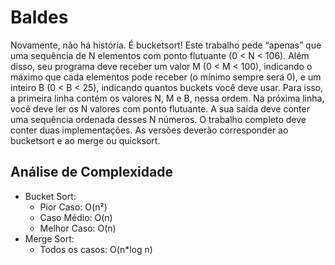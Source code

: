 # Baldes

Novamente, não há história. É bucketsort! Este trabalho pede “apenas” que uma sequência de N elementos com ponto flutuante (0 < N < 106). Além disso, seu
programa deve receber um valor M (0 < M < 100), indicando o máximo que cada elementos pode receber (o mínimo sempre será 0), e um inteiro B (0 < B < 25),
indicando quantos buckets você deve usar. Para isso, a primeira linha contém os valores N, M e B, nessa ordem. Na próxima linha, você deve ler os N valores com
ponto flutuante. A sua saída deve conter uma sequência ordenada desses N números. O trabalho completo deve conter duas implementações. As versões deverão corresponder 
ao bucketsort e ao merge ou quicksort. 

## Análise de Complexidade
- Bucket Sort:
  - Pior Caso: O(n²)
  - Caso Médio: O(n)
  - Melhor Caso: O(n)
- Merge Sort:
  - Todos os casos: O(n*log n)
